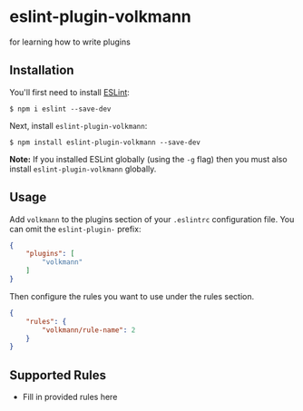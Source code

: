# eslint-plugin-volkmann

for learning how to write plugins

## Installation

You'll first need to install [ESLint](http://eslint.org):

```
$ npm i eslint --save-dev
```

Next, install `eslint-plugin-volkmann`:

```
$ npm install eslint-plugin-volkmann --save-dev
```

**Note:** If you installed ESLint globally (using the `-g` flag) then you must also install `eslint-plugin-volkmann` globally.

## Usage

Add `volkmann` to the plugins section of your `.eslintrc` configuration file. You can omit the `eslint-plugin-` prefix:

```json
{
    "plugins": [
        "volkmann"
    ]
}
```


Then configure the rules you want to use under the rules section.

```json
{
    "rules": {
        "volkmann/rule-name": 2
    }
}
```

## Supported Rules

* Fill in provided rules here
